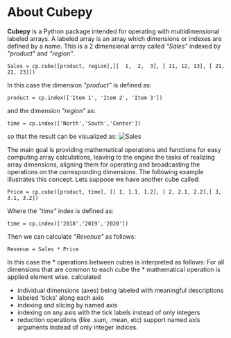# About Cubepy

**Cubepy** is a Python package intended for operating with multidimensional labeled arrays. A labeled array is an array which dimensions or indexes are defined by a name.
This is a 2 dimensional array called *"Sales"* indexed by *"product"* and *"region"*.

`Sales = cp.cube([product, region],[[  1,  2,  3], [ 11, 12, 13], [ 21, 22, 23]])`

In this case the dimension *"product"* is defined as:

    product = cp.index(['Item 1', 'Item 2', 'Item 3'])

and the dimension *"region"* as:

    time = cp.index(['North','South','Center'])

so that the result can be visualized as:
![Sales](https://drive.google.com/open?id=1liAA60Qs972OTNxOFWQohm3muZCr6oVm)

The main goal is providing mathematical operations and functions for easy computing array calculations, leaving to the engine the tasks of realizing array dimensions, aligning them for operating and broadcasting the operations on the corresponding dimensions. The following example illustrates this concept.
Lets suppose we have another cube called:

    Price = cp.cube([product, time], [[ 1, 1.1, 1.2], [ 2, 2.1, 2.2],[ 3, 3.1, 3.2])

Where the *"time"* index is defined as:

    time = cp.index(['2018','2019','2020'])

Then we can calculate *"Revenue"* as follows:

    Revenue = Sales * Price
In this case the * operations between cubes is interpreted as follows:
For all dimensions that are common to each cube the * mathematical operation is applied element wise. calculated 

-   individual dimensions (axes) being labeled with meaningful descriptions
-   labeled 'ticks' along each axis
-   indexing and slicing by named axis
-   indexing on any axis with the tick labels instead of only integers
-   reduction operations (like .sum, .mean, etc) support named axis arguments instead of only integer indices.
<!--stackedit_data:
eyJoaXN0b3J5IjpbNjczNjQ1OTE0LDE0Njg2NjA2NzksNjcwNz
Y1Mjg2LC0xNDA4NjgzOTYxLDI4MTc2NTQ0NiwtNzY1MDY3NTQ1
LDkyNTgwOTU4NywxODg4ODM2NDEyLC0xNjg4NjUxNjgwLC02NT
gwNTMwMDAsMTM5MjkzMzg4NCwxNjE5NTg5NzUsMTU0NDAwNjQx
LC0xMjY3NzA1OTY3LC0yNDM4MjAzMjgsMTQyMjE3NDQwNiwtMT
MwMzQwNDUxOCw0NjYyMjQyNjAsOTAxNTM4MDk2LDI2ODIxNDYz
Nl19
-->